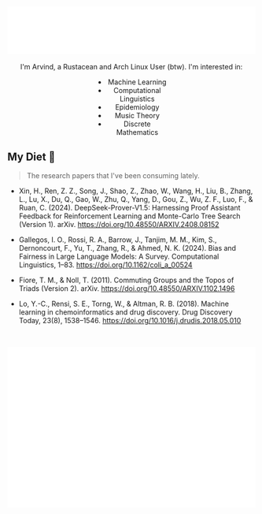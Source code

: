 <p align="center"><img src="./header.svg" /></p>

<p align="center" style="text-align: center;">
I'm Arvind, a Rustacean and Arch Linux User (btw). I'm interested in:
<ul style="width: 25%; margin-left: auto; margin-right: auto; text-align: center;">
  <li> Machine Learning </li>
  <li>Computational Linguistics</li>
  <li>Epidemiology</li>
  <li>Music Theory</li>
  <li>Discrete Mathematics</li>
</ul>
</p>


## My Diet 🍔
> The research papers that I've been consuming lately.

<!-- BEGIN CITE -->
- Xin, H., Ren, Z. Z., Song, J., Shao, Z., Zhao, W., Wang, H., Liu, B., Zhang, L., Lu, X., Du, Q., Gao, W., Zhu, Q., Yang, D., Gou, Z., Wu, Z. F., Luo, F., & Ruan, C. (2024). DeepSeek-Prover-V1.5: Harnessing Proof Assistant Feedback for Reinforcement Learning and Monte-Carlo Tree Search (Version 1). arXiv. https://doi.org/10.48550/ARXIV.2408.08152

- Gallegos, I. O., Rossi, R. A., Barrow, J., Tanjim, M. M., Kim, S., Dernoncourt, F., Yu, T., Zhang, R., & Ahmed, N. K. (2024). Bias and Fairness in Large Language Models: A Survey. Computational Linguistics, 1–83. https://doi.org/10.1162/coli_a_00524

- Fiore, T. M., & Noll, T. (2011). Commuting Groups and the Topos of Triads (Version 2). arXiv. https://doi.org/10.48550/ARXIV.1102.1496

- Lo, Y.-C., Rensi, S. E., Torng, W., & Altman, R. B. (2018). Machine learning in chemoinformatics and drug discovery. Drug Discovery Today, 23(8), 1538–1546. https://doi.org/10.1016/j.drudis.2018.05.010

<!-- END CITE -->

<br/>
<p align="center">
  <img src="./iso_calendar.svg">
</p>